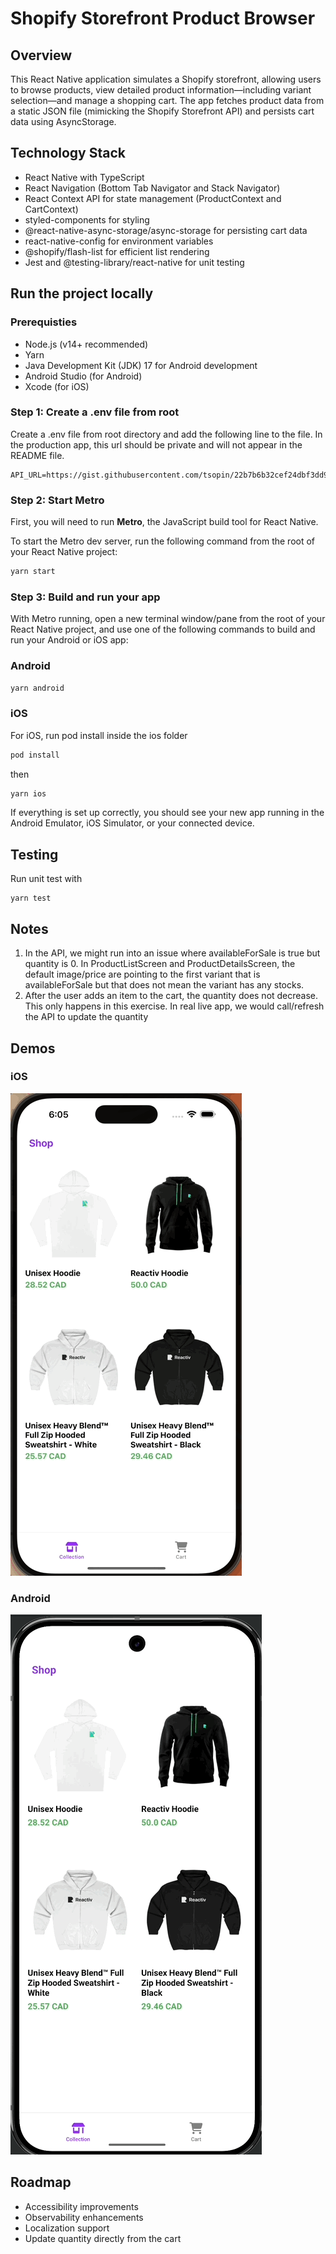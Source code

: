 # Shopify Storefront Product Browser

## Overview 

This React Native application simulates a Shopify storefront, allowing users to browse products, view detailed product information—including variant selection—and manage a shopping cart. The app fetches product data from a static JSON file (mimicking the Shopify Storefront API) and persists cart data using AsyncStorage.

## Technology Stack

- React Native with TypeScript
- React Navigation (Bottom Tab Navigator and Stack Navigator)
- React Context API for state management (ProductContext and CartContext)
- styled-components for styling
- @react-native-async-storage/async-storage for persisting cart data
- react-native-config for environment variables
- @shopify/flash-list for efficient list rendering
- Jest and @testing-library/react-native for unit testing

## Run the project locally

### Prerequisties

- Node.js (v14+ recommended)
- Yarn
- Java Development Kit (JDK) 17 for Android development
- Android Studio (for Android)
- Xcode (for iOS)

### Step 1: Create a .env file from root 

Create a .env file from root directory and add the following line to the file. In the production app, this url should be private and will not appear in the README file.

```
API_URL=https://gist.githubusercontent.com/tsopin/22b7b6b32cef24dbf3dd98ffcfb63b1a/raw/6f379a4730ceb3c625afbcb0427ca9db7f7f3b8b/testProducts.json
```

### Step 2: Start Metro

First, you will need to run **Metro**, the JavaScript build tool for React Native.

To start the Metro dev server, run the following command from the root of your React Native project:

```sh
yarn start
```

### Step 3: Build and run your app

With Metro running, open a new terminal window/pane from the root of your React Native project, and use one of the following commands to build and run your Android or iOS app:

### Android

```sh
yarn android
```

### iOS

For iOS, run pod install inside the ios folder

```sh
pod install
```

then

```sh
yarn ios
```

If everything is set up correctly, you should see your new app running in the Android Emulator, iOS Simulator, or your connected device.

## Testing

Run unit test with 

```
yarn test
```

## Notes 
1. In the API, we might run into an issue where availableForSale is true but quantity is 0. In ProductListScreen and ProductDetailsScreen, the default image/price are pointing to the first variant that is availableForSale but that does not mean the variant has any stocks.
2. After the user adds an item to the cart, the quantity does not decrease. This only happens in this exercise. In real live app, we would call/refresh the API to update the quantity

## Demos

### iOS 

[![Demo](./iOS%20Demo.gif)](./iOS%20Demo.gif)

### Android
[![Demo](./Android%20Demo.gif)](./Android%20Demo.gif)

## Roadmap
- Accessibility improvements
- Observability enhancements
- Localization support
- Update quantity directly from the cart


